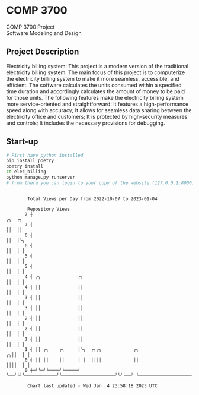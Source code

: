 # COMP 3700
COMP 3700 Project  
Software Modeling and Design
## Project Description
Electricity billing system: This project is a modern version of the traditional electricity billing system. The main focus of this project is to computerize the electricity billing system to make it more seamless, accessible, and efficient. The software calculates the units consumed within a specified time duration and accordingly calculates the amount of money to be paid for those units. The following features make the electricity billing system more service-oriented and straightforward: It features a high-performance speed along with accuracy; It allows for seamless data sharing between the electricity office and customers; It is protected by high-security measures and controls; It includes the necessary provisions for debugging.

## Start-up
```bash
# First have python installed
pip install poetry
poetry install
cd elec_billing
python manage.py runserver
# from there you can login to your copy of the website (127.0.0.1:8000), default creds are admin/admin
```

```

        Total Views per Day from 2022-10-07 to 2023-01-04

        Repository Views
       7 ┼                                                              ╭╮  ╭╮
       7 ┤                                                              ││  ││
       6 ┤                                                              ││  │╰╮
       6 ┤                                                              ││  │ │
       5 ┤                                                              ││  │ │
       5 ┤                                                              ││  │ │
       4 ┤ ╭╮              ╭╮                                           ││  │ │
       4 ┤ ││              ││                                           ││  │ │
       3 ┤ ││              ││                                           ││  │ │
       3 ┤ ││              ││                                           ││  │ │
       2 ┤ ││              ││                                           ││  │ │
       2 ┤ ││              ││                                           ││  │ │
       1 ┤ ││              ││                                           ││  │ │
       1 ┤ ││ ╭╮    ╭╮     │╰╮  ╭╮╭╮            ╭╮                    ╭╮││  │ │
       0 ┤ ││ ││    ││     │ │  ││││            ││                    ││││  │ │
       0 ┼─╯╰─╯╰────╯╰─────╯ ╰──╯╰╯╰────────────╯╰────────────────────╯╰╯╰──╯ ╰────────────────────

        Chart last updated - Wed Jan  4 23:58:18 2023 UTC
        
```
